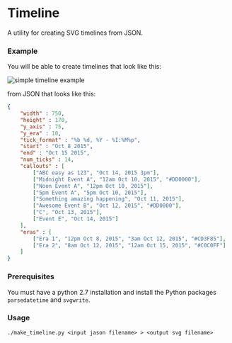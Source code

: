 # Timeline
A utility for creating SVG timelines from JSON.  

### Example

You will be able to create timelines that look like this:

![simple timeline example](http://jasonreisman.github.io/timeline/simple_timeline.png)

from JSON that looks like this:

```JSON
{
	"width" : 750,
	"height" : 170,
	"y_axis" : 75,
	"y_era" : 10,
	"tick_format" : "%b %d, %Y - %I:%M%p",
	"start" : "Oct 8 2015",
	"end" : "Oct 15 2015",	
	"num_ticks" : 14,
	"callouts" : [
		["ABC easy as 123", "Oct 14, 2015 3pm"],		
		["Midnight Event A", "12am Oct 10, 2015", "#DD0000"],
		["Noon Event A", "12pm Oct 10, 2015"],		
		["5pm Event A", "5pm Oct 10, 2015"],				
		["Something amazing happening", "Oct 11, 2015"],
		["Awesome Event B", "Oct 12, 2015", "#DD0000"],
		["C", "Oct 13, 2015"],
		["Event E", "Oct 14, 2015"]
	],
	"eras" : [
		["Era 1", "12pm Oct 8, 2015", "3am Oct 12, 2015", "#CD3F85"],
		["Era 2", "8am Oct 12, 2015", "12am Oct 15, 2015", "#C0C0FF"]
	]
}
```

### Prerequisites
You must have a python 2.7 installation and install the Python packages `parsedatetime` and `svgwrite`.

### Usage
```./make_timeline.py <input jason filename> > <output svg filename>```
